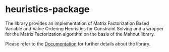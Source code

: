 # heuristics-package

The library provides an implementation of Matrix Factorization Based Variable and Value Ordering Heuristics for Constraint Solving and a wrapper for the Matrix Factorization algorithm on the basis of the Mahout library.

Please refer to the [Documentation] for further details about the library.

[Documentation]: https://hiconfit.manleviet.info
